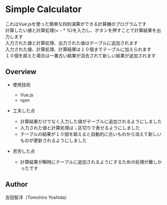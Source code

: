# Simple Calculator

これはVue.jsを使った簡単な四則演算ができる計算機のプログラムです   
計算したい値と計算処理(+ - * %)を入力し、ボタンを押すことで計算結果を出力します  
入力された値と計算処理、出力された値はテーブルに追加されます  
入力された値、計算処理、計算結果は１０個までテーブルに加えられます  
１０個を超えた場合は一番古い結果が消去されて新しい結果が追加されます  

## Overview  
- 使用技術  
  - Vue.js
  - npm  
  
- 工夫した点
  - 計算結果だけでなく入力した値がテーブルに追加されるようにしました
  - 入力された値と計算処理は；区切りで表せるようにしました
  - テーブルの結果が１０個を超えると自動的に古いものから消えて新しいものが更新されるようにしました
  
- 苦労した点
  -  計算結果が瞬時にテーブルに追加されるようにするための処理が難しかったです
  
## Author  
吉田智洋（Tomohiro Yoshida）
